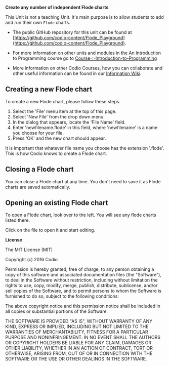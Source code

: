 **Create any number of independent Flode charts**

This Unit is not a teaching Unit. It's main purpose is to allow students to add and run their own `Flode` charts.

- The public GitHub repository for this unit can be found at [https://github.com/codio-content/Flode_Playground](https://github.com/codio-content/Flode_Playground).

- For more information on other units and modules in the An Introduction to Programming course go to [Course-:-Introduction-to-Programming](https://github.com/codio-content/Information/wiki/Course-:-Introduction-to-Programming)

- More information on other Codio Courses, how you can collaborate and other useful information can be found in our [Information Wiki](https://github.com/codio-content/Information/wiki).


## Creating a new Flode chart
To create a new Flode chart, please follow these steps.

1. Select the 'File' menu item at the top of this page.
1. Select 'New File' from the drop down menu.
1. In the dialog that appears, locate the 'File Name' field.
1. Enter 'newfilename.flode' in this field, where 'newfilename' is a name you choose for your file. 
1. Press 'OK' and the new chart should appear.

It is important that whatever file name you choose has the extension '.flode'. This is how Codio knows to create a Flode chart.

## Closing a Flode chart
You can close a Flode chart at any time. You don't need to save it as Flode charts are saved automatically.

## Opening an existing Flode chart
To open a Flode chart, look over to the left. You will see any flode charts listed there. 

Click on the file to open it and start editing.

**License**

The MIT License (MIT)

Copyright (c) 2016 Codio

Permission is hereby granted, free of charge, to any person obtaining a copy of this software and associated documentation files (the "Software"), to deal in the Software without restriction, including without limitation the rights to use, copy, modify, merge, publish, distribute, sublicense, and/or sell copies of the Software, and to permit persons to whom the Software is furnished to do so, subject to the following conditions:

The above copyright notice and this permission notice shall be included in all copies or substantial portions of the Software.

THE SOFTWARE IS PROVIDED "AS IS", WITHOUT WARRANTY OF ANY KIND, EXPRESS OR IMPLIED, INCLUDING BUT NOT LIMITED TO THE WARRANTIES OF MERCHANTABILITY, FITNESS FOR A PARTICULAR PURPOSE AND NONINFRINGEMENT. IN NO EVENT SHALL THE AUTHORS OR COPYRIGHT HOLDERS BE LIABLE FOR ANY CLAIM, DAMAGES OR OTHER LIABILITY, WHETHER IN AN ACTION OF CONTRACT, TORT OR OTHERWISE, ARISING FROM, OUT OF OR IN CONNECTION WITH THE SOFTWARE OR THE USE OR OTHER DEALINGS IN THE SOFTWARE.

